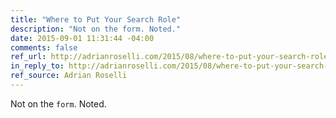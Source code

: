 ```yaml
---
title: "Where to Put Your Search Role"
description: "Not on the form. Noted."
date: 2015-09-01 11:31:44 -04:00
comments: false
ref_url: http://adrianroselli.com/2015/08/where-to-put-your-search-role.html
in_reply_to: http://adrianroselli.com/2015/08/where-to-put-your-search-role.html
ref_source: Adrian Roselli
---
```


Not on the `form`. Noted.
